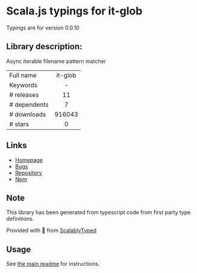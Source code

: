 
# Scala.js typings for it-glob

Typings are for version 0.0.10

## Library description:
Async iterable filename pattern matcher

|                    |                 |
| ------------------ | :-------------: |
| Full name          | it-glob |
| Keywords           | - |
| # releases         | 11 |
| # dependents       | 7 |
| # downloads        | 916043 |
| # stars            | 0 |

## Links
- [Homepage](https://github.com/achingbrain/it#readme)
- [Bugs](https://github.com/achingbrain/it/issues)
- [Repository](https://github.com/achingbrain/it)
- [Npm](https://www.npmjs.com/package/it-glob)
    


## Note
This library has been generated from typescript code from first party type definitions.

Provided with :purple_heart: from [ScalablyTyped](https://github.com/oyvindberg/ScalablyTyped)

## Usage
See [the main readme](../../readme.md) for instructions.


